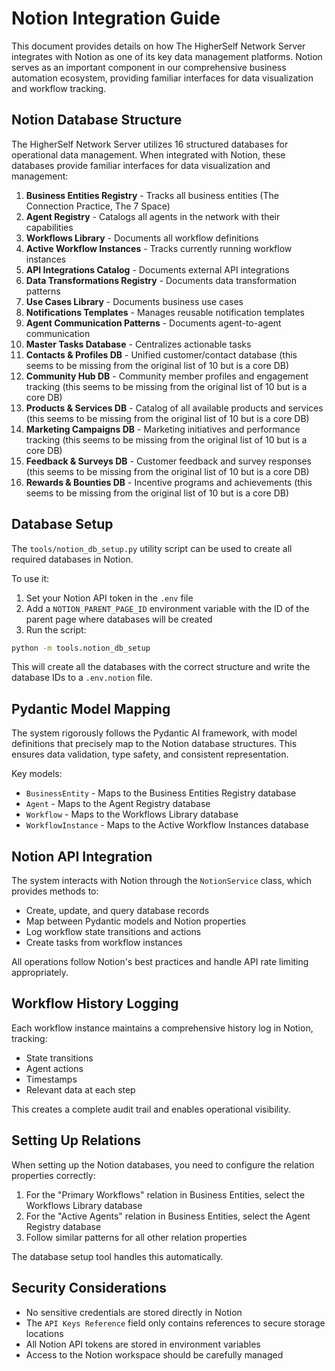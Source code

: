 # Notion Integration Guide

This document provides details on how The HigherSelf Network Server integrates with Notion as one of its key data management platforms. Notion serves as an important component in our comprehensive business automation ecosystem, providing familiar interfaces for data visualization and workflow tracking.

## Notion Database Structure

The HigherSelf Network Server utilizes 16 structured databases for operational data management. When integrated with Notion, these databases provide familiar interfaces for data visualization and management:

1. **Business Entities Registry** - Tracks all business entities (The Connection Practice, The 7 Space)
2. **Agent Registry** - Catalogs all agents in the network with their capabilities
3. **Workflows Library** - Documents all workflow definitions
4. **Active Workflow Instances** - Tracks currently running workflow instances
5. **API Integrations Catalog** - Documents external API integrations
6. **Data Transformations Registry** - Documents data transformation patterns
7. **Use Cases Library** - Documents business use cases
8. **Notifications Templates** - Manages reusable notification templates
9. **Agent Communication Patterns** - Documents agent-to-agent communication
10. **Master Tasks Database** - Centralizes actionable tasks
11. **Contacts & Profiles DB** - Unified customer/contact database (this seems to be missing from the original list of 10 but is a core DB)
12. **Community Hub DB** - Community member profiles and engagement tracking (this seems to be missing from the original list of 10 but is a core DB)
13. **Products & Services DB** - Catalog of all available products and services (this seems to be missing from the original list of 10 but is a core DB)
14. **Marketing Campaigns DB** - Marketing initiatives and performance tracking (this seems to be missing from the original list of 10 but is a core DB)
15. **Feedback & Surveys DB** - Customer feedback and survey responses (this seems to be missing from the original list of 10 but is a core DB)
16. **Rewards & Bounties DB** - Incentive programs and achievements (this seems to be missing from the original list of 10 but is a core DB)

## Database Setup

The `tools/notion_db_setup.py` utility script can be used to create all required databases in Notion.

To use it:

1. Set your Notion API token in the `.env` file
2. Add a `NOTION_PARENT_PAGE_ID` environment variable with the ID of the parent page where databases will be created
3. Run the script:

```bash
python -m tools.notion_db_setup
```

This will create all the databases with the correct structure and write the database IDs to a `.env.notion` file.

## Pydantic Model Mapping

The system rigorously follows the Pydantic AI framework, with model definitions that precisely map to the Notion database structures. This ensures data validation, type safety, and consistent representation.

Key models:

- `BusinessEntity` - Maps to the Business Entities Registry database
- `Agent` - Maps to the Agent Registry database
- `Workflow` - Maps to the Workflows Library database
- `WorkflowInstance` - Maps to the Active Workflow Instances database

## Notion API Integration

The system interacts with Notion through the `NotionService` class, which provides methods to:

- Create, update, and query database records
- Map between Pydantic models and Notion properties
- Log workflow state transitions and actions
- Create tasks from workflow instances

All operations follow Notion's best practices and handle API rate limiting appropriately.

## Workflow History Logging

Each workflow instance maintains a comprehensive history log in Notion, tracking:

- State transitions
- Agent actions
- Timestamps
- Relevant data at each step

This creates a complete audit trail and enables operational visibility.

## Setting Up Relations

When setting up the Notion databases, you need to configure the relation properties correctly:

1. For the "Primary Workflows" relation in Business Entities, select the Workflows Library database
2. For the "Active Agents" relation in Business Entities, select the Agent Registry database
3. Follow similar patterns for all other relation properties

The database setup tool handles this automatically.

## Security Considerations

- No sensitive credentials are stored directly in Notion
- The `API Keys Reference` field only contains references to secure storage locations
- All Notion API tokens are stored in environment variables
- Access to the Notion workspace should be carefully managed

